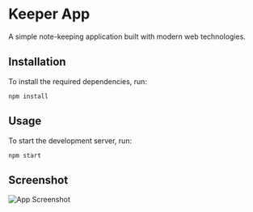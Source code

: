 # Keeper App

A simple note-keeping application built with modern web technologies.

## Installation

To install the required dependencies, run:

```
npm install
```

## Usage

To start the development server, run:

```
npm start
```

## Screenshot

![App Screenshot](https://github.com/user-attachments/assets/5973a963-14fe-4c74-ba4a-1815c1e71908)
